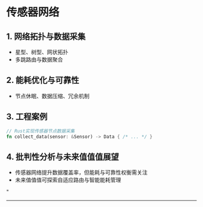 ﻿# 传感器网络

## 1. 网络拓扑与数据采集

- 星型、树型、网状拓扑
- 多跳路由与数据聚合

## 2. 能耗优化与可靠性

- 节点休眠、数据压缩、冗余机制

## 3. 工程案例

```rust
// Rust实现传感器节点数据采集
fn collect_data(sensor: &Sensor) -> Data { /* ... */ }
```

## 4. 批判性分析与未来值值值展望

- 传感器网络提升数据覆盖率，但能耗与可靠性权衡需关注
- 未来值值值可探索自适应路由与智能能耗管理

"

---
